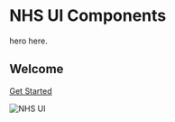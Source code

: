 # NHS UI Components

hero here.

<section class="hero nhs-fancy">
<h1>Welcome</h1>
<a href="/docs/get-started" class="nhs-btn" >Get Started</a>
</section>

![NHS UI](nhs-ui.jpg)